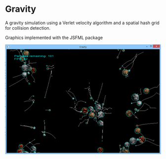 # Gravity

A gravity simulation using a Verlet velocity algorithm and a spatial hash grid for collision detection.

Graphics implemented with the JSFML package

![alt tag](resources/img/gravity.png)
